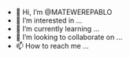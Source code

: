 - 👋 Hi, I’m @MATEWEREPABLO
- 👀 I’m interested in ...
- 🌱 I’m currently learning ...
- 💞️ I’m looking to collaborate on ...
- 📫 How to reach me ...

<!---
MATEWEREPABLO/MATEWEREPABLO is a ✨ special ✨ repository because its `README.md` (this file) appears on your GitHub profile.
You can click the Preview link to take a look at your changes.
--->
